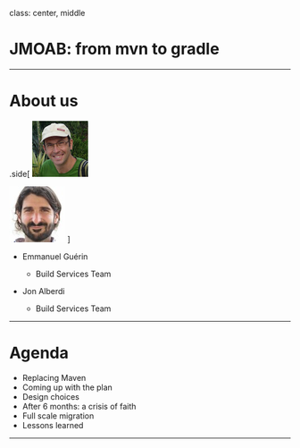 
class: center, middle
# JMOAB: from mvn to gradle

---

# About us

.side[
![Manu](imgs/Manu.JPG)

![Jon](imgs/Jon.JPG)
]

- Emmanuel Guérin
    - Build Services Team

- Jon Alberdi
   - Build Services Team
---
# Agenda

- Replacing Maven
- Coming up with the plan
- Design choices
- After 6 months: a crisis of faith
- Full scale migration
- Lessons learned
---

